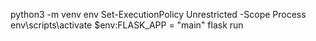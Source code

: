 python3 -m venv env
Set-ExecutionPolicy Unrestricted -Scope Process
env\scripts\activate
$env:FLASK_APP = "main"
flask run